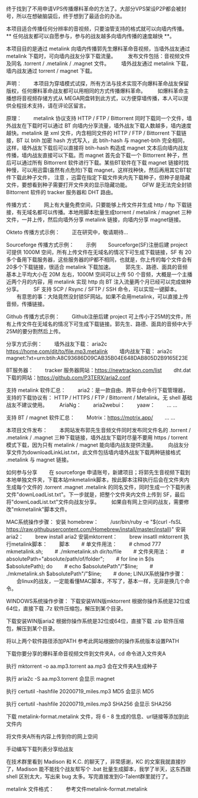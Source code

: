 终于找到了不用申请VPS传播爆料革命的方法了。大部分VPS架设P2P都会被封号，所以在想破脑袋后，终于想到了最适合的办法。  

本项目适合传播任何分辨率的音视频，只要油管支持的格式就可以向墙内传播。** 任何战友都可以自愿参与，参与的战友越多向墙内传播的速度越快 **。  

本项目目的是通过 metalink 向墙内传播郭先生爆料革命音视频，当墙外战友通过 metalink 下载时，可向墙内战友分享下载流量。
　　发布文件包括：音视频文件及同名 .torrent / .metalink / .magnet 文件。
　　墙外战友通过 metalink 下载，墙内战友通过 torrent / magnet 下载。

声明：
　　本项目为穿墙模式试探，所有方法与技术实现不向爆料革命战友保留版权，任何爆料革命战友都可以用相同的方式传播爆料革命。
　　如爆料革命主播想将音视频存储方式从 MEGA网盘转到此方式，以方便穿墙传播，本人可以提供全程技术支持，请在评论区留言。

原理：
　　metalink 协议支持 HTTP / FTP / Bittorrent 同时下载同一个文件，墙外战友在下载时可以通过 BT 向墙内分享流量，墙外战友下载人数越多，墙内速度越快。metalink 是 xml 文件，内含相同文件的 HTTP / FTP / Bittorrent 下载链接，BT 以 btih 加密 hash 方式写入，此 btih-hash 与 magnet-btih 完全相同，这样，墙外战友下载后可以直接将 btih-hash 构造成 magnet 文本后向墙内战友传播，墙内战友直接可以下载。而 magnet 首先会下载一个 Bittorrent 种子，然后可以通过所有 Bittorrent 软件进行下载。某些BT软件在下载 magnet 链接时找种慢，可以用迅雷(虽然有点危险)下载 magnet，这样找种快，然后再用其它BT软件下载此种子文件， 注意 ，迅雷在指定下载文件夹内先下载种子，但种子是隐藏文件，要想看到种子需要打开文件夹的显示隐藏功能。
　　GFW 是无法完全封锁 Bittorrent 软件的 tracker 服务器和 DHT 路由。

传播方式：
　　网上有大量免费空间，只要能够上传文件并生成 http / ftp 下载链接，有无域名都可以传播。本地用脚本批量生成torrent / metalink / magnet 三种文件，一并上传，然后向墙外分享 metalink 链接，向墙内分享 magnet链接。

Okteto 传播方式示例：
　　正在研究中，敬请期待...

Sourceforge 传播方式示例：
　　示例
　　Sourceforge(SF)注册后建 project 可提供 1000M 空间，所有上传文件在无域名的情况下可生成下载链接，SF 有 20 多个备用下载服务器，这些服务器的IP都不相同，也就是，你上传的每个文件会有20多个下载链接，很适合 metalink 下载加速。
　　郭先生、路德、面具的音频基本上平均大小在 20M 左右，1000M 空间可以上传 50 个音频，大概是一个主播近两个月的内容，用 metalink 实现 http 向 BT 注入流量两个月已经可以完成做种分享。
　　SF 支持 SCP / Rsync / SFTP / SSH 命令，可以实现一键脚本。
　　有意思的事：大陆竟然没封锁SF网站。如果不会用metalink，可以直接上传音频，传播链接。

Github 传播方式示例：
　　Github注册后建 project 可上传小于25M的文件，所有上传文件在无域名的情况下可生成下载链接。郭先生、路德、面具的音频中大于25M的要分割然后上传。

分享方式示例：
　　墙外战友下载： aria2c https://home.com/dit/to/file.mp3.metalink
　　墙内战友下载： aria2c magnet:?xt=urn:btih:A8C93686D09CAB35B04E648DAB805D2B9165E23E

BT服务器：
　　tracker 服务器网站：https://newtrackon.com/list
　　dht.dat 下载的网站：https://github.com/P3TERX/aria2.conf

支持 metalink 软件汇总：
　　aria2：是一款自由、跨平台命令行下载管理器，支持的下载协议有： HTTP / HTTPS / FTP / Bittorrent / Metalink。无 shell 基础战友不建议使用。
　　AriaNg：
　　aria2webui：
　　yaaw：
　　... ...

支持 BT / magnet 软件汇总：
　　Motrix：https://motrix.app/
　　... ...

本项目文件发布：
　　本网站发布郭先生音频文件同时发布同文件名的 .torrent / .metalink / .magnet 三种下载链接，墙外战友下载时尽量不要用 https / torrent 模式下载，因为只有 metalink / magnet 能向墙内战友提供流量。
　　向战友分享文件为downloadLinkList.txt，此文件包括墙内墙外战友下载两种链接格式 .metalink 与 magnet 链接。

如何参与分享
　　在 sourceforge 申请账号，新建项目；将郭先生音视频下载到本地单独文件夹，下载本站mkmetalink脚本，按此脚本注释执行后会在文件夹内生成每个文件的 .torrent .magnet .metalink 的同名文件，同时生成一个下载列表文件"downLoadList.txt"。下一步就是，把整个文件夹内文件上传到 SF，最后将"downLoadList.txt"文件向战友分享。
　　如果自有网上空间的战友，需要修改"mkmetalink"脚本文件。

MAC系统操作步骤：
安装 homebrew：
　　/usr/bin/ruby -e "$(curl -fsSL https://raw.githubusercontent.com/Homebrew/install/master/install)"
安装aria2：
　　brew install aria2
安装mktorrent：
　　brew insatll mktorrent
执行metalink脚本：
　　脚本
　　# 单文件用法：
　　# chmod 777 mkmetalink.sh;
　　# ./mkmetalink.sh dir/to/file
　　# 文件夹用法：
　　# absolutePath="absolute/path/of/folder";
　　# for line in $(ls $absolutePath); do
　　# echo $absolutePath"/"$line;
　　# ./mkmetalink.sh $absolutePath"/"$line;
　　# done;
LINUX系统操作步骤：
　　会linux的战友，一定能看懂MAC脚本，不写了，基本一样，无非是换几个命令。

WINDOWS系统操作步骤：
下载安装WIN版mktorrent
根据你操作系统是32位或64位，直接下载 .7z 软件压缩包，解压到某个目录。

下载安装WIN版aria2 根据你操作系统是32位或64位，直接下载 .zip 软件压缩包，解压到某个目录。

将以上两个软件路径添加PATH 参考此网站根据你的操作系统版本设置PATH

下载你要分享的爆料革命音视频文件到文件夹A，cd 命令进入文件夹A

执行 mktorrent -o aa.mp3.torrent aa.mp3 会在文件夹A生成种子

执行 aria2c -S aa.mp3.torrent 会显示 magnet

执行 certutil -hashfile 20200719_miles.mp3 MD5 会显示 MD5

执行 certutil -hashfile 20200719_miles.mp3 SHA256 会显示 SHA256

下载 metalink-format.metalink 文件，将 6 - 8 生成的信息、url链接等添加到此文件内

将文件夹A所有内容上传到你的网上空间

手动编写下载列表分享给战友

在技术群里看到 Madison 和 K.C. 的聊天了，非常感谢，KC 的文案我就直接抄了，Madison 能不能找个战友帮写个 .bat 批量生成脚本，我学了半天，这东西跟 shell 区别太大，写出来 bug 太多。写完直接发到G-Talent群里就行了。

metalink 文件格式：
　　参考文件metalink-format.metalink
